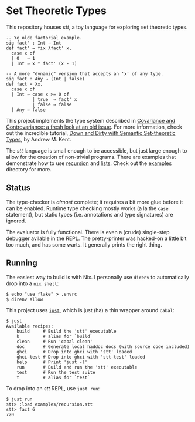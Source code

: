 # Set Theoretic Types

This repository houses *stt*, a toy language for exploring set theoretic types.

```
-- Ye olde factorial example.
sig fact' : Int → Int
def fact' = fix λfact' x,
  case x of
  | 0   ⇒ 1
  | Int ⇒ x * fact' (x - 1)

-- A more "dynamic" version that accepts an 'x' of any type.
sig fact : Any → (Int | false)
def fact = λx,
  case x of
  | Int ⇒ case x >= 0 of
          | true  ⇒ fact' x
          | false ⇒ false
  | Any ⇒ false
```

This project implements the type system described in
[Covariance and Controvariance: a fresh look at an old
issue](https://arxiv.org/abs/1809.01427). For more information, check
out the incredible tutorial, [Down and Dirty with Semantic Set-theoretic
Types](https://pnwamk.github.io/sst-tutorial/), by Andrew M. Kent.

The *stt* language is small enough to be accessible, but just large
enough to allow for the creation of non-trivial programs. There are
examples that demonstrate how to use [recursion](examples/recursion.stt)
and [lists](examples/lists.stt). Check out the [examples](examples)
directory for more.

## Status

The type-checker is *almost* complete; it requires a bit more glue before
it can be enabled. Runtime type checking mostly works (a la the `case`
statement), but static types (i.e. annotations and type signatures)
are ignored.

The evaluator is fully functional. There is even a (crude) single-step
debugger avilable in the REPL. The pretty-printer was hacked-on a little
bit too much, and has some warts. It generally prints the right thing.

## Running

The easiest way to build is with Nix. I personally use `direnv` to
automatically drop into a `nix shell`:

```
$ echo "use flake" > .envrc
$ direnv allow
```

This project uses [`just`](https://github.com/casey/just), which is
just (ha) a thin wrapper around `cabal`:

```
$ just
Available recipes:
    build     # Build the 'stt' executable
    b         # alias for `build`
    clean     # Run 'cabal clean'
    doc       # Generate local haddoc docs (with source code included)
    ghci      # Drop into ghci with 'stt' loaded
    ghci-test # Drop into ghci with 'stt-test' loaded
    help      # Print 'just -l'
    run       # Build and run the 'stt' executable
    test      # Run the test suite
    t         # alias for `test`
```

To drop into an *stt* REPL, use `just run`:

```
$ just run
stt> :load examples/recursion.stt
stt> fact 6
720
```
